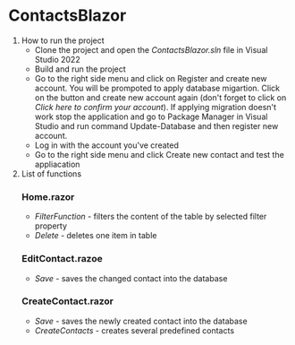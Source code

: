 # ContactsBlazor
1. How to run the project
   * Clone the project and open the *ContactsBlazor.sln* file in Visual Studio 2022   
   * Build and run the project
   * Go to the right side menu and click on Register and create new account. You will be prompoted to apply database migartion. Click on the button and create new     account again (don't forget to click on *Click here to confirm your account*). If applying migration doesn't work stop the application and go to Package Manager in Visual Studio and run command Update-Database and then register new account.
   * Log in with the account you've created
   * Go to the right side menu and click Create new contact and test the appliacation
2. List of functions
   ### Home.razor
     * *FilterFunction* - filters the content of the table by selected filter property
     * *Delete* - deletes one item in table
   ### EditContact.razoe
     * *Save* - saves the changed contact into the database
   ### CreateContact.razor
     * *Save* - saves the newly created contact into the database
     * *CreateContacts* - creates several predefined contacts
   
   
  
   
